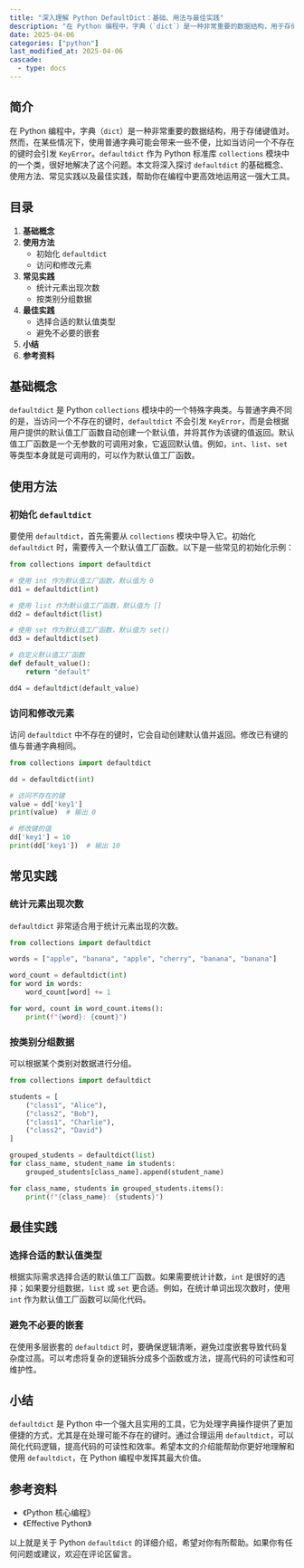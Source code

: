 ```yaml
---
title: "深入理解 Python DefaultDict：基础、用法与最佳实践"
description: "在 Python 编程中，字典（`dict`）是一种非常重要的数据结构，用于存储键值对。然而，在某些情况下，使用普通字典可能会带来一些不便，比如当访问一个不存在的键时会引发 `KeyError`。`defaultdict` 作为 Python 标准库 `collections` 模块中的一个类，很好地解决了这个问题。本文将深入探讨 `defaultdict` 的基础概念、使用方法、常见实践以及最佳实践，帮助你在编程中更高效地运用这一强大工具。"
date: 2025-04-06
categories: ["python"]
last_modified_at: 2025-04-06
cascade:
  - type: docs
---
```



## 简介
在 Python 编程中，字典（`dict`）是一种非常重要的数据结构，用于存储键值对。然而，在某些情况下，使用普通字典可能会带来一些不便，比如当访问一个不存在的键时会引发 `KeyError`。`defaultdict` 作为 Python 标准库 `collections` 模块中的一个类，很好地解决了这个问题。本文将深入探讨 `defaultdict` 的基础概念、使用方法、常见实践以及最佳实践，帮助你在编程中更高效地运用这一强大工具。

<!-- more -->
## 目录
1. **基础概念**
2. **使用方法**
    - 初始化 `defaultdict`
    - 访问和修改元素
3. **常见实践**
    - 统计元素出现次数
    - 按类别分组数据
4. **最佳实践**
    - 选择合适的默认值类型
    - 避免不必要的嵌套
5. **小结**
6. **参考资料**

## 基础概念
`defaultdict` 是 Python `collections` 模块中的一个特殊字典类。与普通字典不同的是，当访问一个不存在的键时，`defaultdict` 不会引发 `KeyError`，而是会根据用户提供的默认值工厂函数自动创建一个默认值，并将其作为该键的值返回。默认值工厂函数是一个无参数的可调用对象，它返回默认值。例如，`int`、`list`、`set` 等类型本身就是可调用的，可以作为默认值工厂函数。

## 使用方法
### 初始化 `defaultdict`
要使用 `defaultdict`，首先需要从 `collections` 模块中导入它。初始化 `defaultdict` 时，需要传入一个默认值工厂函数。以下是一些常见的初始化示例：

```python
from collections import defaultdict

# 使用 int 作为默认值工厂函数，默认值为 0
dd1 = defaultdict(int)

# 使用 list 作为默认值工厂函数，默认值为 []
dd2 = defaultdict(list)

# 使用 set 作为默认值工厂函数，默认值为 set()
dd3 = defaultdict(set)

# 自定义默认值工厂函数
def default_value():
    return "default"

dd4 = defaultdict(default_value)
```

### 访问和修改元素
访问 `defaultdict` 中不存在的键时，它会自动创建默认值并返回。修改已有键的值与普通字典相同。

```python
from collections import defaultdict

dd = defaultdict(int)

# 访问不存在的键
value = dd['key1']  
print(value)  # 输出 0

# 修改键的值
dd['key1'] = 10
print(dd['key1'])  # 输出 10
```

## 常见实践
### 统计元素出现次数
`defaultdict` 非常适合用于统计元素出现的次数。

```python
from collections import defaultdict

words = ["apple", "banana", "apple", "cherry", "banana", "banana"]

word_count = defaultdict(int)
for word in words:
    word_count[word] += 1

for word, count in word_count.items():
    print(f"{word}: {count}")
```

### 按类别分组数据
可以根据某个类别对数据进行分组。

```python
from collections import defaultdict

students = [
    ("class1", "Alice"),
    ("class2", "Bob"),
    ("class1", "Charlie"),
    ("class2", "David")
]

grouped_students = defaultdict(list)
for class_name, student_name in students:
    grouped_students[class_name].append(student_name)

for class_name, students in grouped_students.items():
    print(f"{class_name}: {students}")
```

## 最佳实践
### 选择合适的默认值类型
根据实际需求选择合适的默认值工厂函数。如果需要统计计数，`int` 是很好的选择；如果要分组数据，`list` 或 `set` 更合适。例如，在统计单词出现次数时，使用 `int` 作为默认值工厂函数可以简化代码。

### 避免不必要的嵌套
在使用多层嵌套的 `defaultdict` 时，要确保逻辑清晰，避免过度嵌套导致代码复杂度过高。可以考虑将复杂的逻辑拆分成多个函数或方法，提高代码的可读性和可维护性。

## 小结
`defaultdict` 是 Python 中一个强大且实用的工具，它为处理字典操作提供了更加便捷的方式，尤其是在处理可能不存在的键时。通过合理运用 `defaultdict`，可以简化代码逻辑，提高代码的可读性和效率。希望本文的介绍能帮助你更好地理解和使用 `defaultdict`，在 Python 编程中发挥其最大价值。

## 参考资料
- 《Python 核心编程》
- 《Effective Python》

以上就是关于 Python `defaultdict` 的详细介绍，希望对你有所帮助。如果你有任何问题或建议，欢迎在评论区留言。  